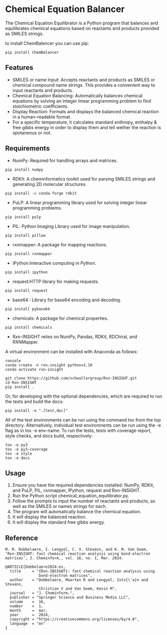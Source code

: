 # Chemical Equation Balancer

The Chemical Equation Equilibrator is a Python program that balances and equilibrates chemical equations based on reactants and products provided as SMILES strings.

to install ChemBalencer you can use pip: 
```
pip install ChemBalancer
```

## Features

- SMILES or name Input: Accepts reactants and products as SMILES or chemical compound name strings. This provides a convenient way to input reactants and products.
- Chemical Equation Balancing: Automatically balances chemical equations by solving an integer linear programming problem to find stoichiometric coefficients.
- Display Reaction: Formats and displays the balanced chemical reaction in a human-readable format.
- For a specific temperature, it calculates standard enthropy, enthalpy & free gibbs energy in order to display them and tell wether the reaction is spotaneous or not.

## Requirements

- NumPy: Required for handling arrays and matrices.

```
pip install numpy
```

- RDKit: A cheminformatics toolkit used for parsing SMILES strings and generating 2D molecular structures.

```
pip install -c conda-forge rdkit
```

- PuLP: A linear programming library used for solving integer linear programming problems.

```
pip install pulp
```

- PIL: Python Imaging Library used for image manipulation.

```
pip install pillow
```

- rxnmapper: A package for mapping reactions.

```
pip install rxnmapper
```

- IPython:Interactive computing in Python.

```
pip install ipython
```

- request:HTTP library for making requests.

```
pip install request 
```

- base64 : Library for base64 encoding and decoding.

```
pip install pybase64 
```

- chemicals: A package for chemical properties.

```
pip install chemicals 
```


- Rxn-INSIGHT relies on NumPy, Pandas, RDKit, RDChiral, and RXNMapper.

A virtual environment can be installed with Anaconda as follows:
```
console
conda create -n rxn-insight python=3.10
conda activate rxn-insight
```

```
git clone https://github.com/schwallergroup/Rxn-INSIGHT.git
cd Rxn-INSIGHT
pip install .
```

Or, for developing with the optional dependencies, which are required to run the tests
and build the docs:
```
pip install -e ".[test,doc]"
```

All of the test environments can be run using the command tox from the top directory.
Alternatively, individual test environments can be run using the -e flag as 
in tox -e env-name. To run the tests, tests with coverage report, style checks, and
docs build, respectively:
```
tox -e py3
tox -e py3-coverage
tox -e style
tox -e docs
```

## Usage

1. Ensure you have the required dependencies installed: NumPy, RDKit, and PuLP, PIL, rxnmapper, IPython, request and Rxn-INSIGHT.
2. Run the Python script chemical_equation_equilibrator.py.
3. Follow the prompts to input the number of reactants and products, as well as the SMILES or names strings for each.
4. The program will automatically balance the chemical equation.
5. It will display the balanced reaction.
6. It will display the standard free gibbs energy.


##  Reference

`M. R. Dobbelaere, I. Lengyel, C. V. Stevens, and K. M. Van Geem, 
‘Rxn-INSIGHT: fast chemical reaction analysis using bond-electron matrices’, J. Cheminform., vol. 16, no. 1, Mar. 2024.`

```
@ARTICLE{Dobbelaere2024-es,
  title     = "{Rxn-INSIGHT}: fast chemical reaction analysis using
               bond-electron matrices",
  author    = "Dobbelaere, Maarten R and Lengyel, Istv{\'a}n and Stevens,
               Christian V and Van Geem, Kevin M",
  journal   = "J. Cheminform.",
  publisher = "Springer Science and Business Media LLC",
  volume    =  16,
  number    =  1,
  month     =  mar,
  year      =  2024,
  copyright = "https://creativecommons.org/licenses/by/4.0",
  language  = "en"
}
```

